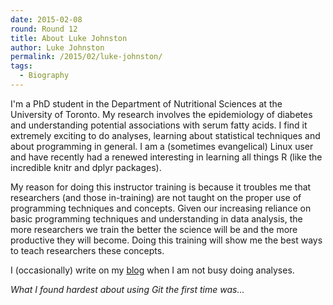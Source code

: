 ```yaml
---
date: 2015-02-08
round: Round 12
title: About Luke Johnston
author: Luke Johnston
permalink: /2015/02/luke-johnston/
tags:
  - Biography
---
```


I'm a PhD student in the Department of Nutritional Sciences at the
University of Toronto.  My research involves the epidemiology of
diabetes and understanding potential associations with serum fatty
acids.  I find it extremely exciting to do analyses, learning about
statistical techniques and about programming in general.  I am a
(sometimes evangelical) Linux user and have recently had a renewed
interesting in learning all things R (like the incredible knitr and
dplyr packages).

My reason for doing this instructor training is because it troubles me
that researchers (and those in-training) are not taught on the proper
use of programming techniques and concepts.  Given our increasing
reliance on basic programming techniques and understanding in data
analysis, the more researchers we train the better the science will be
and the more productive they will become.  Doing this training will
show me the best ways to teach researchers these concepts.

I (occasionally) write on my
[blog](http://lwjohnst86.github.io/about/) when I am not busy doing
analyses.

*What I found hardest about using Git the first time was...*
